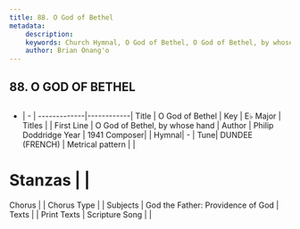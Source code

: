```yaml
---
title: 88. O God of Bethel
metadata:
    description: 
    keywords: Church Hymnal, O God of Bethel, O God of Bethel, by whose hand, 
    author: Brian Onang'o
---
```



## 88. O GOD OF BETHEL

```txt

```

- |   -  |
-------------|------------|
Title | O God of Bethel |
Key | E♭ Major |
Titles |  |
First Line | O God of Bethel, by whose hand |
Author | Philip Doddridge
Year | 1941
Composer|  |
Hymnal|  - |
Tune| DUNDEE (FRENCH) |
Metrical pattern | |
# Stanzas |  |
Chorus |  |
Chorus Type |  |
Subjects | God the Father: Providence of God |
Texts |  |
Print Texts | 
Scripture Song |  |
  

